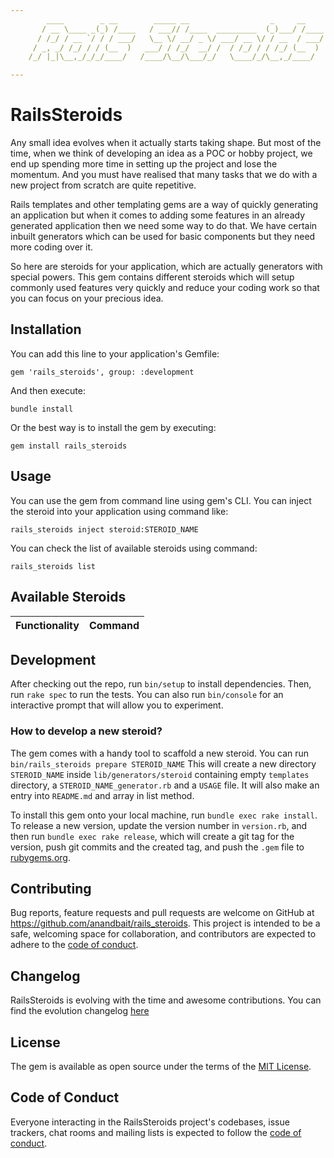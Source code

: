 ```yaml
---
        ____        _ __        _____ __                  _     __
       / __ \____ _(_) /____   / ___// /____  _________  (_)___/ /____
      / /_/ / __ `/ / / ___/   \__ \/ __/ _ \/ ___/ __ \/ / __  / ___/
     / _, _/ /_/ / / (__  )   ___/ / /_/  __/ /  / /_/ / / /_/ (__  )
    /_/ |_|\__,_/_/_/____/   /____/\__/\___/_/   \____/_/\__,_/____/

---
```


# RailsSteroids

Any small idea evolves when it actually starts taking shape. But most of the time, when we think of developing an idea as a POC or hobby project, we end up spending more time in setting up the project and lose the momentum. And you must have realised that many tasks that we do with a new project from scratch are quite repetitive. 

Rails templates and other templating gems are a way of quickly generating an application but when it comes to adding some features in an already generated application then we need some way to do that. We have certain inbuilt generators which can be used for basic components but they need more coding over it.

So here are steroids for your application, which are actually generators with special powers. This gem contains different steroids which will setup commonly used features very quickly and reduce your coding work so that you can focus on your precious idea.

## Installation

You can add this line to your application's Gemfile:
```
gem 'rails_steroids', group: :development
```
And then execute:
```
bundle install
```
Or the best way is to install the gem by executing:
```
gem install rails_steroids
```

## Usage

You can use the gem from command line using gem's CLI.
You can inject the steroid into your application using command like:
```
rails_steroids inject steroid:STEROID_NAME
```

You can check the list of available steroids using command:
```
rails_steroids list
```

## Available Steroids

| Functionality | Command |
|---|---|

## Development

After checking out the repo, run `bin/setup` to install dependencies. Then, run `rake spec` to run the tests. You can also run `bin/console` for an interactive prompt that will allow you to experiment.

### How to develop a new steroid?

The gem comes with a handy tool to scaffold a new steroid.
You can run `bin/rails_steroids prepare STEROID_NAME`
This will create a new directory `STEROID_NAME` inside `lib/generators/steroid` containing empty `templates` directory, a `STEROID_NAME_generator.rb` and a `USAGE` file.
It will also make an entry into `README.md` and array in list method. 

To install this gem onto your local machine, run `bundle exec rake install`. To release a new version, update the version number in `version.rb`, and then run `bundle exec rake release`, which will create a git tag for the version, push git commits and the created tag, and push the `.gem` file to [rubygems.org](https://rubygems.org).

## Contributing

Bug reports, feature requests and pull requests are welcome on GitHub at https://github.com/anandbait/rails_steroids. This project is intended to be a safe, welcoming space for collaboration, and contributors are expected to adhere to the [code of conduct](https://github.com/anandbait/rails_steroids/blob/main/CODE_OF_CONDUCT.md).

## Changelog

RailsSteroids is evolving with the time and awesome contributions. You can find the evolution changelog [here](https://github.com/anandbait/rails_steroids/blob/main/CHANGELOG.md)

## License

The gem is available as open source under the terms of the [MIT License](https://opensource.org/licenses/MIT).

## Code of Conduct

Everyone interacting in the RailsSteroids project's codebases, issue trackers, chat rooms and mailing lists is expected to follow the [code of conduct](https://github.com/anandbait/rails_steroids/blob/main/CODE_OF_CONDUCT.md).
